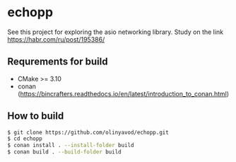 # echopp

See this project for exploring the asio networking library. Study on the link https://habr.com/ru/post/195386/

## Requrements for build

- CMake >= 3.10
- conan (https://bincrafters.readthedocs.io/en/latest/introduction_to_conan.html)

## How to build

```bash
$ git clone https://github.com/olinyavod/echopp.git
$ cd echopp
$ conan install . --install-folder build
$ conan build . --build-folder build
```